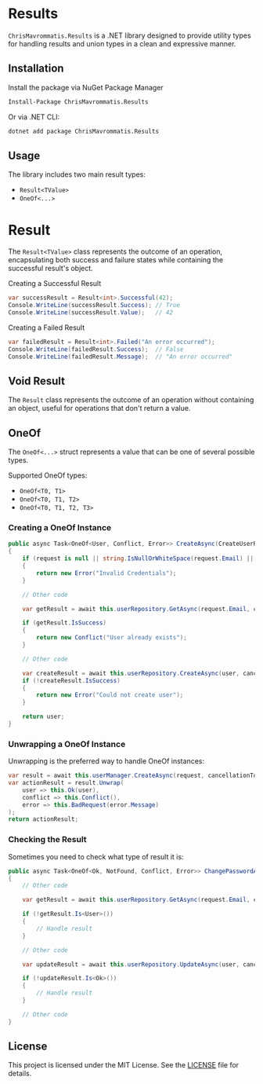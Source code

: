 # Results

`ChrisMavrommatis.Results` is a .NET library designed to provide utility types for handling results and union types in a clean and expressive manner.

## Installation

Install the package via NuGet Package Manager
```bash
Install-Package ChrisMavrommatis.Results
```

Or via .NET CLI:
```bash
dotnet add package ChrisMavrommatis.Results
```

## Usage
The library includes two main result types:

- `Result<TValue>`
- `OneOf<...>`

# Result
The `Result<TValue>` class represents the outcome of an operation, encapsulating both success and failure states while containing the successful result's object.

Creating a Successful Result
```csharp
var successResult = Result<int>.Successful(42);
Console.WriteLine(successResult.Success); // True
Console.WriteLine(successResult.Value);   // 42
```

Creating a Failed Result
```csharp
var failedResult = Result<int>.Failed("An error occurred");
Console.WriteLine(failedResult.Success);  // False
Console.WriteLine(failedResult.Message);  // "An error occurred"
```

## Void Result
The `Result` class represents the outcome of an operation without containing an object, useful for operations that don't return a value.

## OneOf
The `OneOf<...>` struct represents a value that can be one of several possible types.

Supported OneOf types:

- `OneOf<T0, T1>`
- `OneOf<T0, T1, T2>`
- `OneOf<T0, T1, T2, T3>`

### Creating a OneOf Instance
```csharp
public async Task<OneOf<User, Conflict, Error>> CreateAsync(CreateUserRequest request, CancellationToken cancellationToken = default)
{
    if (request is null || string.IsNullOrWhiteSpace(request.Email) || string.IsNullOrWhiteSpace(request.Password))
    {
        return new Error("Invalid Credentials");
    }

    // Other code

    var getResult = await this.userRepository.GetAsync(request.Email, cancellationToken);

    if (getResult.IsSuccess)
    {
        return new Conflict("User already exists");
    }

    // Other code

    var createResult = await this.userRepository.CreateAsync(user, cancellationToken: cancellationToken);
    if (!createResult.IsSuccess)
    {
        return new Error("Could not create user");
    }

    return user;
}
```

### Unwrapping a OneOf Instance
Unwrapping is the preferred way to handle OneOf instances:
```csharp
var result = await this.userManager.CreateAsync(request, cancellationToken);
var actionResult = result.Unwrap(
    user => this.Ok(user),
    conflict => this.Conflict(),
    error => this.BadRequest(error.Message)
);
return actionResult;
```

### Checking the Result
Sometimes you need to check what type of result it is:
```csharp
public async Task<OneOf<Ok, NotFound, Conflict, Error>> ChangePasswordAsync(ChangeUserPasswordRequest request, CancellationToken cancellationToken)
{
    // Other code

    var getResult = await this.userRepository.GetAsync(request.Email, cancellationToken);

    if (!getResult.Is<User>())
    {
        // Handle result
    }

    // Other code

    var updateResult = await this.userRepository.UpdateAsync(user, cancellationToken);

    if (!updateResult.Is<Ok>())
    {
        // Handle result
    }

    // Other code
}
```

## License

This project is licensed under the MIT License. See the [LICENSE](LICENSE) file for details.

